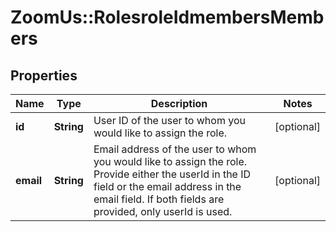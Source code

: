 # ZoomUs::RolesroleIdmembersMembers

## Properties
Name | Type | Description | Notes
------------ | ------------- | ------------- | -------------
**id** | **String** | User ID of the user to whom you would like to assign the role.  | [optional] 
**email** | **String** | Email address of the user to whom you would like to assign the role. Provide either the userId in the ID field or the email address in the email field. If both fields are provided, only userId is used. | [optional] 


